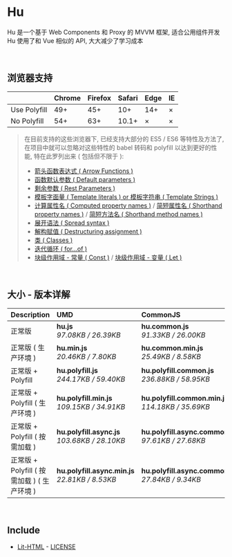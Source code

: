 # Hu
Hu 是一个基于 Web Components 和 Proxy 的 MVVM 框架, 适合公用组件开发<br>
Hu 使用了和 Vue 相似的 API, 大大减少了学习成本

<br>

## 浏览器支持

|              | Chrome | Firefox | Safari | Edge | IE |
| :-           | :-     | :-      | :-     | :-   | :- |
| Use Polyfill | 49+    | 45+     | 10+    | 14+  | ×  |
| No Polyfill  | 54+    | 63+     | 10.1+  | ×    | ×  |

> 在目前支持的这些浏览器下, 已经支持大部分的 ES5 / ES6 等特性及方法了,<br>
> 在项目中就可以忽略对这些特性的 babel 转码和 polyfill 以达到更好的性能, 特在此罗列出来 ( 包括但不限于 ): <br>
  > - [箭头函数表达式 ( Arrow Functions )](https://developer.mozilla.org/zh-CN/docs/Web/JavaScript/Reference/Functions/Arrow_functions)
  > - [函数默认参数 ( Default parameters )](https://developer.mozilla.org/zh-CN/docs/Web/JavaScript/Reference/Functions/Default_parameters)
  > - [剩余参数 ( Rest Parameters )](https://developer.mozilla.org/zh-CN/docs/Web/JavaScript/Reference/Functions/Rest_parameters)
  > - [模板字面量 ( Template literals ) or 模板字符串 ( Template Strings )](https://developer.mozilla.org/zh-CN/docs/Web/JavaScript/Reference/template_strings)
  > - [计算属性名 ( Computed property names )](https://developer.mozilla.org/zh-CN/docs/Web/JavaScript/Reference/Operators/Object_initializer#计算属性名) / [简短属性名 ( Shorthand property names )](https://developer.mozilla.org/zh-CN/docs/Web/JavaScript/Reference/Operators/Object_initializer#属性定义) / [简短方法名 ( Shorthand method names )](https://developer.mozilla.org/zh-CN/docs/Web/JavaScript/Reference/Operators/Object_initializer#方法定义)
  > - [展开语法 ( Spread syntax )](https://developer.mozilla.org/zh-CN/docs/Web/JavaScript/Reference/Operators/Spread_syntax)
  > - [解构赋值 ( Destructuring assignment )](https://developer.mozilla.org/zh-CN/docs/Web/JavaScript/Reference/Operators/Destructuring_assignment)
  > - [类 ( Classes )](https://developer.mozilla.org/zh-CN/docs/Web/JavaScript/Reference/Classes)
  > - [迭代循环 ( for...of )](https://developer.mozilla.org/zh-CN/docs/Web/JavaScript/Reference/Statements/for...of)
  > - [块级作用域 - 常量 ( Const )](https://developer.mozilla.org/zh-CN/docs/Web/JavaScript/Reference/Statements/const) / [块级作用域 - 变量 ( Let )](https://developer.mozilla.org/zh-CN/docs/Web/JavaScript/Reference/Statements/let)

<br>

## 大小 - 版本详解
| Description | UMD | CommonJS | ES Module |
| :- | :- | :- | :- |
| 正常版 | **hu.js**<br>*97.08KB / 26.39KB* | **hu.common.js**<br>*91.33KB / 26.00KB* | **hu.esm.js**<br>*91.32KB / 25.98KB* |
| 正常版 ( 生产环境 ) | **hu.min.js**<br>*20.46KB / 7.80KB* | **hu.common.min.js**<br>*25.49KB / 8.58KB* | **hu.esm.min.js**<br>*20.29KB / 7.73KB* |
| 正常版 + Polyfill | **hu.polyfill.js**<br>*244.17KB / 59.40KB* | **hu.polyfill.common.js**<br>*236.88KB / 58.95KB* | **hu.polyfill.esm.js**<br>*236.86KB / 58.93KB* |
| 正常版 + Polyfill ( 生产环境 ) | **hu.polyfill.min.js**<br>*109.15KB / 34.91KB* | **hu.polyfill.common.min.js**<br>*114.18KB / 35.69KB* | **hu.polyfill.esm.min.js**<br>*108.98KB / 34.84KB* |
| 正常版 + Polyfill ( 按需加载 ) | **hu.polyfill.async.js**<br>*103.68KB / 28.10KB* | **hu.polyfill.async.common.js**<br>*97.61KB / 27.68KB* | **hu.polyfill.async.esm.js**<br>*97.59KB / 27.66KB* |
| 正常版 + Polyfill ( 按需加载 ) ( 生产环境 ) | **hu.polyfill.async.min.js**<br>*22.81KB / 8.53KB* | **hu.polyfill.async.common.min.js**<br>*27.84KB / 9.34KB* | **hu.polyfill.async.esm.min.js**<br>*22.64KB / 8.46KB* |

<br>

## Include
  - [Lit-HTML](https://github.com/Polymer/lit-html) \- [LICENSE](https://github.com/Polymer/lit-html/blob/master/LICENSE)